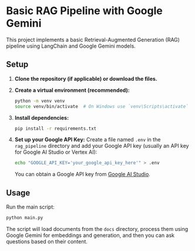 # Basic RAG Pipeline with Google Gemini

This project implements a basic Retrieval-Augmented Generation (RAG) pipeline using LangChain and Google Gemini models.

## Setup

1. **Clone the repository (if applicable) or download the files.**
2. **Create a virtual environment (recommended):**

    ```bash
    python -m venv venv
    source venv/bin/activate  # On Windows use `venv\Scripts\activate`
    ```

3. **Install dependencies:**

    ```bash
    pip install -r requirements.txt
    ```

4. **Set up your Google API Key:**
    Create a file named `.env` in the `rag_pipeline` directory and add your Google API key (usually an API key for Google AI Studio or Vertex AI):

    ```bash
    echo "GOOGLE_API_KEY='your_google_api_key_here'" > .env
    ```

    You can obtain a Google API key from [Google AI Studio](https://aistudio.google.com/app/apikey).

## Usage

Run the main script:

```bash
python main.py
```

The script will load documents from the `docs` directory, process them using Google Gemini for embeddings and generation, and then you can ask questions based on their content.
